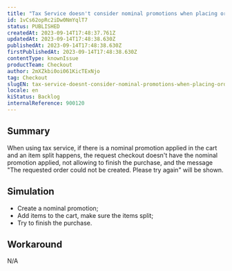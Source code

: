 ```yaml
---
title: "Tax Service doesn't consider nominal promotions when placing orders"
id: 1vCs62opRc2iDw0NmYqlT7
status: PUBLISHED
createdAt: 2023-09-14T17:48:37.761Z
updatedAt: 2023-09-14T17:48:38.630Z
publishedAt: 2023-09-14T17:48:38.630Z
firstPublishedAt: 2023-09-14T17:48:38.630Z
contentType: knownIssue
productTeam: Checkout
author: 2mXZkbi0oi061KicTExNjo
tag: Checkout
slugEN: tax-service-doesnt-consider-nominal-promotions-when-placing-orders
locale: en
kiStatus: Backlog
internalReference: 900120
---
```


## Summary


When using tax service, if there is a nominal promotion applied in the cart and an item split happens, the request checkout doesn't have the nominal promotion applied, not allowing to finish the purchase, and the message "The requested order could not be created. Please try again" will be shown.


##

## Simulation



- Create a nominal promotion;
- Add items to the cart, make sure the items split;
- Try to finish the purchase.


##

## Workaround


N/A





